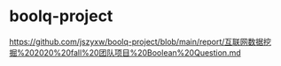 # boolq-project

https://github.com/jszyxw/boolq-project/blob/main/report/互联网数据挖掘%202020%20fall%20团队项目%20Boolean%20Question.md
